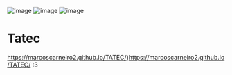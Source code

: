 ![image](https://badgen.net/github/release/babel/babel/stable)
![image](https://badgen.net/badge/code%20style/standard/f2a)
![image](https://badgen.net/npm/v/express)

# Tatec
https://marcoscarneiro2.github.io/TATEC/)https://marcoscarneiro2.github.io/TATEC/
:3
